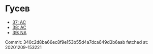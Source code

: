 # Гусев
- [37: AC](37.md)
- [38: AC](38.md)
- [39: NA](39.md)

Commit: 340c2d8ba66ec8f9e153b55d4a7dca649d3b6aab
 fetched at: 20201209-153221

